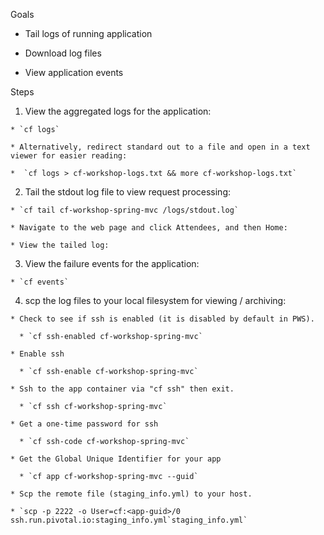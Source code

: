 Goals

  * Tail logs of running application

  * Download log files

  * View application events

Steps

  1. View the aggregated logs for the application:

    * `cf logs`

    * Alternatively, redirect standard out to a file and open in a text viewer for easier reading:

    *  `cf logs > cf-workshop-logs.txt && more cf-workshop-logs.txt`

  2. Tail the stdout log file to view request processing:

    * `cf tail cf-workshop-spring-mvc /logs/stdout.log`

    * Navigate to the web page and click Attendees, and then Home:
 
    * View the tailed log:

  3. View the failure events for the application:

    * `cf events`

  4. scp the log files to your local filesystem for viewing / archiving:

    * Check to see if ssh is enabled (it is disabled by default in PWS).

      * `cf ssh-enabled cf-workshop-spring-mvc`

    * Enable ssh

      * `cf ssh-enable cf-workshop-spring-mvc`

    * Ssh to the app container via "cf ssh" then exit.

      * `cf ssh cf-workshop-spring-mvc`

    * Get a one-time password for ssh

      * `cf ssh-code cf-workshop-spring-mvc`

    * Get the Global Unique Identifier for your app

      * `cf app cf-workshop-spring-mvc --guid`

    * Scp the remote file (staging_info.yml) to your host.  

    * `scp -p 2222 -o User=cf:<app-guid>/0 ssh.run.pivotal.io:staging_info.yml`staging_info.yml`

